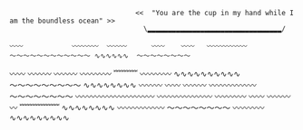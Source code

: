

                                   <<  "You are the cup in my hand while I am the boundless ocean" >>
                                     \▂▂▂▂▂▂▂▂▂▂▂▂▂▂▂▂▂▂▂▂▂▂▂▂▂▂▂▂▂▂▂▂▂/
    
    〰〰            〰〰〰〰  〰〰〰      〰〰    〰〰   〰〰〰〰〰〰           〜〜〜〜〜〜〜〜〜〜〜〜 ∿∿∿∿∿∿  〜〜〜〜〜〜〜〜
〰〰    〰〰〰             〰〰〰    〰〰〰〰   ﹌﹌﹌ 〰〰〰〰      ∿∿∿∿∿∿∿∿∿∿    〜〜〜〜〜〜〜〜〜   ∿∿∿∿∿∿∿∿
                〰〰〰         〰〰            〰〰〰      〰〰〰〰〰〰    〜〜〜〜〜〜〜〜      〰〰〰〰〰〰〰〰〰〰   〰〰〰〰〰〰〰
〰〰〰〰          〰〰        〰〰〰〰   ﹌﹌﹌﹌﹌   ∿∿∿∿∿∿∿∿      〰〰〰〰〰〰      〜〜〜〜〜〜〜〜 〰〰〰〰    ∿∿∿∿∿∿∿∿∿
